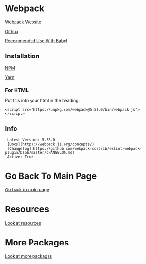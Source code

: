 # Webpack
 
  [Webpack Website](https://webpack.js.org/guides/getting-started/)
  
  [Github](https://github.com/webpack/webpack)
  
  [Recommended Use With Babel](https://github.com/LightLordYT/Useful-Packages-NPM-YARN-/blob/main/Packages/babel.md)
  
   ## Installation
  
   [NPM](https://www.npmjs.com/package/webpack)
  
   [Yarn](https://yarnpkg.com/package/webpack)
  
   ### For HTML
  
   Put this into your html in the heading:
   
   ```<script src="https://unpkg.com/webpack@5.58.0/bin/webpack.js"></script>```
   
   ## Info
  
     Latest Version: 5.58.0
     [Docs](https://webpack.js.org/concepts/)
     [Changelog](https://github.com/webpack-contrib/eslint-webpack-plugin/blob/master/CHANGELOG.md)
     Active: True

# Go Back To Main Page

[Go back to main page](https://github.com/LightLordYT/Useful-Packages-NPM-YARN-#readme)

# Resources

[Look at resources](https://github.com/LightLordYT/Useful-Packages-NPM-YARN-#resources)

# More Packages

[Look at more packages](https://github.com/LightLordYT/Useful-Packages-NPM-YARN-/blob/main/Packages)
